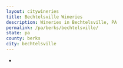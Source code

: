 ```yaml
---
layout: citywineries
title: Bechtelsville Wineries
description: Wineries in Bechtelsville, PA
permalink: /pa/berks/bechtelsville/
state: pa
county: berks
city: bechtelsville
---
```

-
